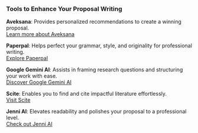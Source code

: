 ### Tools to Enhance Your Proposal Writing

**Aveksana**: Provides personalized recommendations to create a winning proposal.  
[Learn more about Aveksana](https://www.aveksana.com)

**Paperpal**: Helps perfect your grammar, style, and originality for professional writing.  
[Explore Paperpal](https://www.paperpal.com)

**Google Gemini AI**: Assists in framing research questions and structuring your work with ease.  
[Discover Google Gemini AI](https://www.google.com/intl/en/gemini/)

**Scite**: Enables you to find and cite impactful literature effortlessly.  
[Visit Scite](https://scite.ai)

**Jenni AI**: Elevates readability and polishes your proposal to a professional level.  
[Check out Jenni AI](https://jenni.ai)
